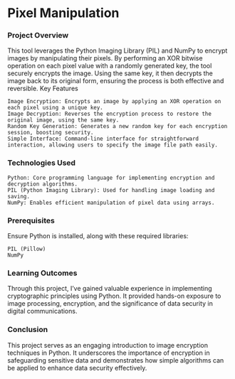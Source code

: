 # Pixel Manipulation

### Project Overview

This tool leverages the Python Imaging Library (PIL) and NumPy to encrypt images by manipulating their pixels. By performing an XOR bitwise operation on each pixel value with a randomly generated key, the tool securely encrypts the image. Using the same key, it then decrypts the image back to its original form, ensuring the process is both effective and reversible.
Key Features

    Image Encryption: Encrypts an image by applying an XOR operation on each pixel using a unique key.
    Image Decryption: Reverses the encryption process to restore the original image, using the same key.
    Random Key Generation: Generates a new random key for each encryption session, boosting security.
    Simple Interface: Command-line interface for straightforward interaction, allowing users to specify the image file path easily.

### Technologies Used

    Python: Core programming language for implementing encryption and decryption algorithms.
    PIL (Python Imaging Library): Used for handling image loading and saving.
    NumPy: Enables efficient manipulation of pixel data using arrays.

### Prerequisites

Ensure Python is installed, along with these required libraries:

    PIL (Pillow)
    NumPy

### Learning Outcomes

Through this project, I’ve gained valuable experience in implementing cryptographic principles using Python. It provided hands-on exposure to image processing, encryption, and the significance of data security in digital communications.

### Conclusion

This project serves as an engaging introduction to image encryption techniques in Python. It underscores the importance of encryption in safeguarding sensitive data and demonstrates how simple algorithms can be applied to enhance data security effectively.
